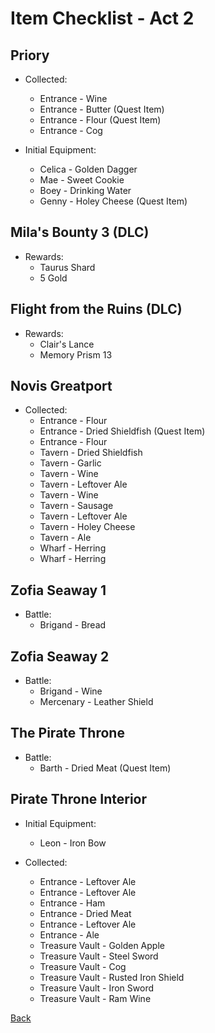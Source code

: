 # Item Checklist - Act 2

## Priory

- Collected:
  - Entrance - Wine
  - Entrance - Butter (Quest Item)
  - Entrance - Flour (Quest Item)
  - Entrance - Cog

- Initial Equipment:
  - Celica - Golden Dagger
  - Mae - Sweet Cookie
  - Boey - Drinking Water
  - Genny - Holey Cheese (Quest Item)

## Mila's Bounty 3 (DLC)

- Rewards:
  - Taurus Shard
  - 5 Gold

## Flight from the Ruins (DLC)

- Rewards:
  - Clair's Lance
  - Memory Prism 13
  
## Novis Greatport

- Collected:
  - Entrance - Flour
  - Entrance - Dried Shieldfish (Quest Item)
  - Entrance - Flour
  - Tavern - Dried Shieldfish
  - Tavern - Garlic
  - Tavern - Wine
  - Tavern - Leftover Ale
  - Tavern - Wine
  - Tavern - Sausage
  - Tavern - Leftover Ale
  - Tavern - Holey Cheese
  - Tavern - Ale
  - Wharf - Herring
  - Wharf - Herring

## Zofia Seaway 1

- Battle:
  - Brigand - Bread

## Zofia Seaway 2

- Battle:
  - Brigand - Wine
  - Mercenary - Leather Shield

## The Pirate Throne

- Battle:
  - Barth - Dried Meat (Quest Item)

## Pirate Throne Interior

- Initial Equipment:
  - Leon - Iron Bow

- Collected:
  - Entrance - Leftover Ale
  - Entrance - Leftover Ale
  - Entrance - Ham
  - Entrance - Dried Meat
  - Entrance - Leftover Ale
  - Entrance - Ale
  - Treasure Vault - Golden Apple
  - Treasure Vault - Steel Sword
  - Treasure Vault - Cog
  - Treasure Vault - Rusted Iron Shield
  - Treasure Vault - Iron Sword
  - Treasure Vault - Ram Wine

[Back](README.md)
